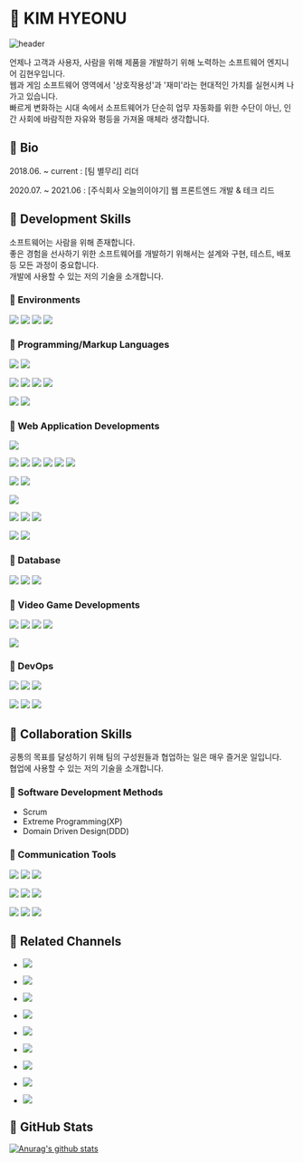 # 🌲 KIM HYEONU

![header](https://capsule-render.vercel.app/api?type=rect&color=gradient&height=300&section=header&text=KIM%20HYEONU&fontSize=90&animation=fadeIn)

언제나 고객과 사용자, 사람을 위해 제품을 개발하기 위해 노력하는 소프트웨어 엔지니어 김현우입니다.  
웹과 게임 소프트웨어 영역에서 '상호작용성'과 '재미'라는 현대적인 가치를 실현시켜 나가고 있습니다.  
빠르게 변화하는 시대 속에서 소프트웨어가 단순히 업무 자동화를 위한 수단이 아닌, 인간 사회에 바람직한 자유와 평등을 가져올 매체라 생각합니다.  

## 🍎 Bio

2018.06. ~ current : [팀 별무리] 리더

2020.07. ~ 2021.06 : [주식회사 오늘의이야기] 웹 프론트엔드 개발 & 테크 리드

## 🍎 Development Skills

소프트웨어는 사람을 위해 존재합니다.  
좋은 경험을 선사하기 위한 소프트웨어를 개발하기 위해서는 설계와 구현, 테스트, 배포 등 모든 과정이 중요합니다.  
개발에 사용할 수 있는 저의 기술을 소개합니다.  

### 🍏 Environments

<img src="https://img.shields.io/badge/Visual Studio-5C2D91?style=flat-square&logo=visual-studio&logoColor=white"/></a>
<img src="https://img.shields.io/badge/Visual Studio Code-007ACC?style=flat-square&logo=visual-studio-code&logoColor=white"/></a>
<img src="https://img.shields.io/badge/JetBrains PyCharm-000000?style=flat-square&logo=jetbrains&logoColor=white"/></a>
<img src="https://img.shields.io/badge/Jetbrains WebStorm-000000?style=flat-square&logo=jetbrains&logoColor=white"/></a>

### 🍏 Programming/Markup Languages

<img src="https://img.shields.io/badge/JavaScript-F7DF1E?style=flat-square&logo=javascript&logoColor=white"/></a>
<img src="https://img.shields.io/badge/TypeScript-3178C6?style=flat-square&logo=typescript&logoColor=white"/></a>

<img src="https://img.shields.io/badge/Python-3776AB?style=flat-square&logo=python&logoColor=white"/></a>
<img src="https://img.shields.io/badge/C-A8B9CC?style=flat-square&logo=c&logoColor=white"/></a>
<img src="https://img.shields.io/badge/C++-00599C?style=flat-square&logo=c%2b%2b&logoColor=white"/></a>
<img src="https://img.shields.io/badge/C%23-239120?style=flat-square&logo=c-sharp&logoColor=white"/></a>

<img src="https://img.shields.io/badge/HTML5-E34F26?style=flat-square&logo=HTML5&logoColor=white"/></a>
<img src="https://img.shields.io/badge/CSS3-1572B6?style=flat-square&logo=CSS3&logoColor=white"/></a>

### 🍏 Web Application Developments

<img src="https://img.shields.io/badge/Bootstrap-7952B3?style=flat-square&logo=bootstrap&logoColor=white"/></a>

<img src="https://img.shields.io/badge/React-61DAFB?style=flat-square&logo=react&logoColor=white"/></a>
<img src="https://img.shields.io/badge/Redux-764ABC?style=flat-square&logo=redux&logoColor=white"/></a>
<img src="https://img.shields.io/badge/Redux Saga-999999?style=flat-square&logo=redux-saga&logoColor=white"/></a>
<img src="https://img.shields.io/badge/Material UI-0081CB?style=flat-square&logo=material-ui&logoColor=white"/></a>
<img src="https://img.shields.io/badge/Next.js-000000?style=flat-square&logo=next.js&logoColor=white"/></a>
<img src="https://img.shields.io/badge/Gatsby-663399?style=flat-square&logo=gatsby&logoColor=white"/></a>

<img src="https://img.shields.io/badge/Vue.js-4FC08D?style=flat-square&logo=vue.js&logoColor=white"/></a>
<img src="https://img.shields.io/badge/Vuetify-1867C0?style=flat-square&logo=vuetify&logoColor=white"/></a>

<img src="https://img.shields.io/badge/React Native-61DAFB?style=flat-square&logo=react&logoColor=white"/></a>

<img src="https://img.shields.io/badge/Flask-000000?style=flat-square&logo=flask&logoColor=white"/></a>
<img src="https://img.shields.io/badge/Node.js-339933?style=flat-square&logo=node.js&logoColor=white"/></a>
<img src="https://img.shields.io/badge/Express-000000?style=flat-square&logo=express&logoColor=white"/></a>

<img src="https://img.shields.io/badge/GraphQL-E434AA?style=flat-square&logo=graphql&logoColor=white"/></a>
<img src="https://img.shields.io/badge/Apollo GraphQL-311C87?style=flat-square&logo=apollo-graphql&logoColor=white"/></a>

### 🍏 Database

<img src="https://img.shields.io/badge/MongoDB-47A248?style=flat-square&logo=mongodb&logoColor=white"/></a>
<img src="https://img.shields.io/badge/MySQL-4479A1?style=flat-square&logo=mysql&logoColor=white"/></a>
<img src="https://img.shields.io/badge/MariaDB-003545?style=flat-square&logo=mariadb&logoColor=white"/></a>

### 🍏 Video Game Developments

<img src="https://img.shields.io/badge/OpenGL-5586A4?style=flat-square&logo=opengl&logoColor=white"/></a>
<img src="https://img.shields.io/badge/OpenGL ES-5586A4?style=flat-square&logo=opengl&logoColor=white"/></a>
<img src="https://img.shields.io/badge/DirectX-5E5E5E?style=flat-square&logo=microsoft&logoColor=white"/></a>
<img src="https://img.shields.io/badge/Metal-000000?style=flat-square&logo=apple&logoColor=white"/></a>

<img src="https://img.shields.io/badge/Unity-000000?style=flat-square&logo=unity&logoColor=white"/></a>

### 🍏 DevOps

<img src="https://img.shields.io/badge/Docker-2496ED?style=flat-square&logo=docker&logoColor=white"/></a>
<img src="https://img.shields.io/badge/Kubernetes-326CE5?style=flat-square&logo=kubernetes&logoColor=white"/></a>
<img src="https://img.shields.io/badge/Jenkins-D24939?style=flat-square&logo=jenkins&logoColor=white"/></a>

<img src="https://img.shields.io/badge/AWS-232F3E?style=flat-square&logo=amazon-aws&logoColor=white"/></a>
<img src="https://img.shields.io/badge/GCP-4285F4?style=flat-square&logo=google-cloud&logoColor=white"/></a>
<img src="https://img.shields.io/badge/Firebase-FFCA28?style=flat-square&logo=firebase&logoColor=white"/></a>

## 🍎 Collaboration Skills

공통의 목표를 달성하기 위해 팀의 구성원들과 협업하는 일은 매우 즐거운 일입니다.  
협업에 사용할 수 있는 저의 기술을 소개합니다.  

### 🍏 Software Development Methods

* Scrum
* Extreme Programming(XP)
* Domain Driven Design(DDD)

### 🍏 Communication Tools

<img src="https://img.shields.io/badge/Google Workspace-4285F4?style=flat-square&logo=google&logoColor=white"/></a>
<img src="https://img.shields.io/badge/Notion-000000?style=flat-square&logo=notion&logoColor=white"/></a>
<img src="https://img.shields.io/badge/Slack-4A154B?style=flat-square&logo=slack&logoColor=white"/></a>

<img src="https://img.shields.io/badge/GitHub-181717?style=flat-square&logo=github&logoColor=white"/></a>
<img src="https://img.shields.io/badge/GitLab-FCA121?style=flat-square&logo=gitlab&logoColor=white"/></a>
<img src="https://img.shields.io/badge/Bitbucket-0052CC?style=flat-square&logo=bitbucket&logoColor=white"/></a>

<img src="https://img.shields.io/badge/Jira-0052CC?style=flat-square&logo=jira&logoColor=white"/></a>
<img src="https://img.shields.io/badge/Jira Software-0052CC?style=flat-square&logo=jira-software&logoColor=white"/></a>
<img src="https://img.shields.io/badge/Confluence-172B4D?style=flat-square&logo=confluence&logoColor=white"/></a>

## 🍎 Related Channels

* <img src="https://img.shields.io/badge/Private GitHub-181717?style=flat-square&logo=github&logoColor=white"/></a>
* <img src="https://img.shields.io/badge/Private Blog-03C75A?style=flat-square&logo=naver&logoColor=white"/></a>
* <img src="https://img.shields.io/badge/Private Facebook-1877F2?style=flat-square&logo=facebook&logoColor=white"/></a>
* <img src="https://img.shields.io/badge/Private Instagram-E4405F?style=flat-square&logo=instagram&logoColor=white"/></a>
* <img src="https://img.shields.io/badge/Private Twitter-1DA1F2?style=flat-square&logo=twitter&logoColor=white"/></a>
* <img src="https://img.shields.io/badge/Private YouTube-FF0000?style=flat-square&logo=youtube&logoColor=white"/></a>

* <img src="https://img.shields.io/badge/Public Cafe-03C75A?style=flat-square&logo=naver&logoColor=white"/></a>
* <img src="https://img.shields.io/badge/Public Discord-5865F2?style=flat-square&logo=discord&logoColor=white"/></a>
* <img src="https://img.shields.io/badge/Public Slack-4A154B?style=flat-square&logo=slack&logoColor=white"/></a>

## 🍎 GitHub Stats

[![Anurag's github stats](https://github-readme-stats.vercel.app/api?username=kimhyeonu&show_icons=true&theme=tokyonight)](https://github.com/anuraghazra/github-readme-stats)
